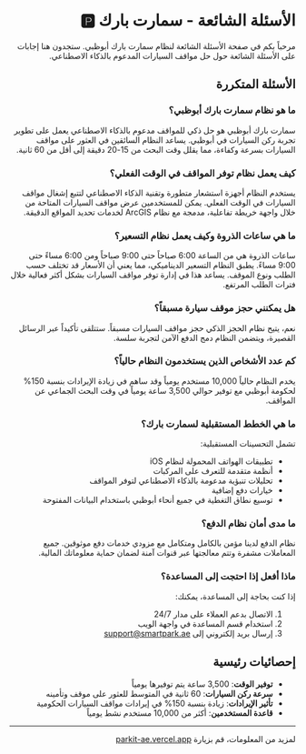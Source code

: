 <div dir="rtl">

# الأسئلة الشائعة - سمارت بارك 🅿️

مرحباً بكم في صفحة الأسئلة الشائعة لنظام سمارت بارك أبوظبي. ستجدون هنا إجابات على الأسئلة الشائعة حول حل مواقف السيارات المدعوم بالذكاء الاصطناعي.

## الأسئلة المتكررة

### ما هو نظام سمارت بارك أبوظبي؟
سمارت بارك أبوظبي هو حل ذكي للمواقف مدعوم بالذكاء الاصطناعي يعمل على تطوير تجربة ركن السيارات في أبوظبي. يساعد النظام السائقين في العثور على مواقف السيارات بسرعة وكفاءة، مما يقلل وقت البحث من 15-20 دقيقة إلى أقل من 60 ثانية.

### كيف يعمل نظام توفر المواقف في الوقت الفعلي؟
يستخدم النظام أجهزة استشعار متطورة وتقنية الذكاء الاصطناعي لتتبع إشغال مواقف السيارات في الوقت الفعلي. يمكن للمستخدمين عرض مواقف السيارات المتاحة من خلال واجهة خريطة تفاعلية، مدمجة مع نظام ArcGIS لخدمات تحديد المواقع الدقيقة.

### ما هي ساعات الذروة وكيف يعمل نظام التسعير؟
ساعات الذروة هي من الساعة 6:00 صباحاً حتى 9:00 صباحاً ومن 6:00 مساءً حتى 9:00 مساءً. يطبق النظام التسعير الديناميكي، مما يعني أن الأسعار قد تختلف حسب الطلب ونوع الموقف. يساعد هذا في إدارة توفر مواقف السيارات بشكل أكثر فعالية خلال فترات الطلب المرتفع.

### هل يمكنني حجز موقف سيارة مسبقاً؟
نعم، يتيح نظام الحجز الذكي حجز مواقف السيارات مسبقاً. ستتلقى تأكيداً عبر الرسائل القصيرة، ويتضمن النظام دمج الدفع الآمن لتجربة سلسة.

### كم عدد الأشخاص الذين يستخدمون النظام حالياً؟
يخدم النظام حالياً 10,000 مستخدم يومياً وقد ساهم في زيادة الإيرادات بنسبة 150% لحكومة أبوظبي مع توفير حوالي 3,500 ساعة يومياً في وقت البحث الجماعي عن المواقف.

### ما هي الخطط المستقبلية لسمارت بارك؟
تشمل التحسينات المستقبلية:
- تطبيقات الهواتف المحمولة لنظام iOS
- أنظمة متقدمة للتعرف على المركبات
- تحليلات تنبؤية مدعومة بالذكاء الاصطناعي لتوفر المواقف
- خيارات دفع إضافية
- توسيع نطاق التغطية في جميع أنحاء أبوظبي باستخدام البيانات المفتوحة

### ما مدى أمان نظام الدفع؟
نظام الدفع لدينا مؤمن بالكامل ومتكامل مع مزودي خدمات دفع موثوقين. جميع المعاملات مشفرة وتتم معالجتها عبر قنوات آمنة لضمان حماية معلوماتك المالية.

### ماذا أفعل إذا احتجت إلى المساعدة؟
إذا كنت بحاجة إلى المساعدة، يمكنك:
1. الاتصال بدعم العملاء على مدار 24/7
2. استخدام قسم المساعدة في واجهة الويب
3. إرسال بريد إلكتروني إلى support@smartpark.ae

## إحصائيات رئيسية

- **توفير الوقت**: 3,500 ساعة يتم توفيرها يومياً
- **سرعة ركن السيارات**: 60 ثانية في المتوسط للعثور على موقف وتأمينه
- **تأثير الإيرادات**: زيادة بنسبة 150% في إيرادات مواقف السيارات الحكومية
- **قاعدة المستخدمين**: أكثر من 10,000 مستخدم نشط يومياً

---

لمزيد من المعلومات، قم بزيارة [parkit-ae.vercel.app](https://parkit-ae.vercel.app/)
</div>